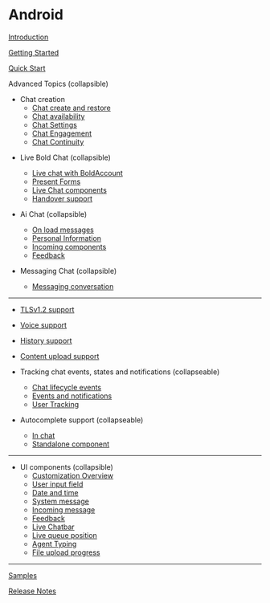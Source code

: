 # Android

[Introduction](./IntroductionAndroid.md)

[Getting Started](./GettingStartedAndroid.md)

[Quick Start](./QuickStartAndroid.md)

Advanced Topics  (collapsible)

  - Chat creation
    - [Chat create and restore](./ChatRestoringAndroid.md)
    - [Chat availability](./android_chat_availability.md)
    - [Chat Settings](./ChatSettingsAndroid.md)
    - [Chat Engagement](./ChatEngagement.md)
    - [Chat Continuity](./ChatContinuation.md)
<!--   - [Account info provider](android-AccountInfoProvider)) -->

  - Live Bold Chat  (collapsible)
    - [Live chat with BoldAccount](./LiveBoldChatAdvanceAndroid.md)
    - [Present Forms](./PresentFormsAndroid.md) 
    - [Live Chat components](./Live-Components-android.md)
    - [Handover support](./HandoverAndroid.md)
    
  - Ai Chat  (collapsible)
    - [On load messages](./On-load-messages-injection-Android.md)
    - [Personal Information](./Personal_Information.md)
    - [Incoming components](./Incoming-component-Android.md)
    - [Feedback](./FeedbackAndroid.md)

  - Messaging Chat  (collapsible)
    - [Messaging conversation](./AsyncChatAdvanceAndroid.md)

---

  - [TLSv1.2 support](./Tlsv1.2Android.md)    
     
     
  - [Voice support](./voice-to-voice-android.md)   
     
     
  - [History support](./HistorySupportAndroid.md)
     
     
  - [Content upload support](./FileUploadAndroid.md)
     
     
  - Tracking chat events, states and notifications  (collapseable)
    - [Chat lifecycle events](./ChatLifecycleEventsAndroid.md)
    - [Events and notifications](./Listeners-and-subscriptions-android.md)
    - [User Tracking](./UserTrackingAndroid.md)
   
   
  - Autocomplete support (collapseable)
    - [In chat](./Conversation-Autocomplete-android.md)
    - [Standalone component](./AutocompleteStandaloneAndroid.md)
  
 ---
  - UI components (collapsible)
    - [Customization Overview](./ChatCustomizationsAndroid.md)
    - [User input field](./UserInputFieldAndroid.md)
    - [Date and time](./DateAndTimeAndroid.md)
    - [System message](./SystemMessageAndroid.md)
    - [Incoming message](./IncomingMessageAndroiod.md)
    - [Feedback](./FeedbackAndroid.md)
    - [Live Chatbar](./LiveChatbarAndroid.md)
    - [Live queue position](./LiveQueuePositionAndroid.md)
    - [Agent Typing](./AgentTypingAndroid.md)
    - [File upload progress](./FileUploadAndroid.md#uicustom)
  
---

[Samples](https://github.com/bold360ai/bold360-mobile-samples-android)

[Release Notes](./ReleaseNotesAndroid.md)
